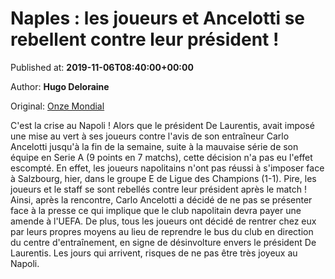 
# Naples : les joueurs et Ancelotti se rebellent contre leur président !

Published at: **2019-11-06T08:40:00+00:00**

Author: **Hugo Deloraine**

Original: [Onze Mondial](http://www.onzemondial.com/ligue-des-champions/naples-les-joueurs-et-ancelotti-se-rebellent-contre-leur-president-201758)

C'est la crise au Napoli ! Alors que le président De Laurentis, avait imposé une mise au vert à ses joueurs contre l'avis de son entraîneur Carlo Ancelotti jusqu'à la fin de la semaine, suite à la mauvaise série de son équipe en Serie A (9 points en 7 matchs), cette décision n'a pas eu l'effet escompté. En effet, les joueurs napolitains n'ont pas réussi à s'imposer face à Salzbourg, hier, dans le groupe E de Ligue des Champions (1-1). Pire, les joueurs et le staff se sont rebellés contre leur président après le match !
Ainsi, après la rencontre, Carlo Ancelotti a décidé de ne pas se présenter face à la presse ce qui implique que le club napolitain devra payer une amende à l'UEFA. De plus, tous les joueurs ont décidé de rentrer chez eux par leurs propres moyens au lieu de reprendre le bus du club en direction du centre d'entraînement, en signe de désinvolture envers le président De Laurentis. Les jours qui arrivent, risques de ne pas être très joyeux au Napoli.
